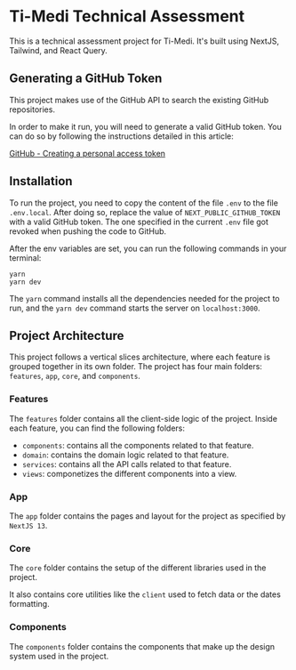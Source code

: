 # Ti-Medi Technical Assessment

This is a technical assessment project for Ti-Medi. It's built using NextJS, Tailwind, and React Query.

## Generating a GitHub Token

This project makes use of the GitHub API to search the existing GitHub repositories.

In order to make it run, you will need to generate a valid GitHub token. You can do so by following the instructions detailed in this article:

[GitHub - Creating a personal access token](https://docs.github.com/es/authentication/keeping-your-account-and-data-secure/creating-a-personal-access-token#creaci%C3%B3n-de-un-personal-access-token-classic)

## Installation

To run the project, you need to copy the content of the file `.env` to the file `.env.local`. After doing so, replace the value of `NEXT_PUBLIC_GITHUB_TOKEN` with a valid GitHub token. The one specified in the current `.env` file got revoked when pushing the code to GitHub.

After the env variables are set, you can run the following commands in your terminal:

```
yarn
yarn dev
```

The `yarn` command installs all the dependencies needed for the project to run, and the `yarn dev` command starts the server on `localhost:3000`.

## Project Architecture

This project follows a vertical slices architecture, where each feature is grouped together in its own folder. The project has four main folders: `features`, `app`, `core`, and `components`.

### Features

The `features` folder contains all the client-side logic of the project. Inside each feature, you can find the following folders:

- `components`: contains all the components related to that feature.
- `domain`: contains the domain logic related to that feature.
- `services`: contains all the API calls related to that feature.
- `views`: componetizes the different components into a view.

### App

The `app` folder contains the pages and layout for the project as specified by `NextJS 13`.

### Core

The `core` folder contains the setup of the different libraries used in the project.

It also contains core utilities like the `client` used to fetch data or the dates formatting.

### Components

The `components` folder contains the components that make up the design system used in the project.
